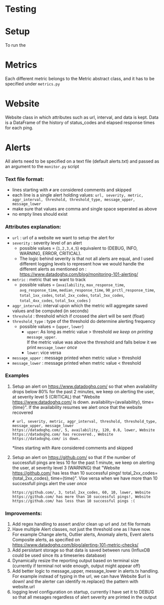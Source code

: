 


# Testing
<!-- ## Alerts

Just for testing purposes alerts_test.txt exists, to run it simply
``` bash
$ python3 monitor.py -w websites.txt -a alerts_test.txt
```
Two main types of alerts have been setup (both on `120 second interval`)
1. `Availability` alert on https://www.datadoghq.com/ with `upper` threshold of 99% on `all 5 different severity levels`
    ``` 
    https://datadoghq.com/, 5, availability, 120, 0.99, upper, Website https://www.google.com/ has recovered., Website https://datadoghq.com/ is down.
https://github.com/, 3, total_2xx_codes, 60, 10, lower, Website https://github.com/ has more than 10 successful pings!, Website https://github.com/ has less than 10 successful pings!.
    ```

2. `Number of Successfull pings` alert on https://github.com/ with `lower` threshold of 10 pings on `severity level 4` -->

# Setup
To run the 


# Metrics
Each different metric belongs to the Metric abstract class, and it has to be specified under `metrics.py`

# Website
Website class in which attributes such as url, interval, and data is kept.
Data is a DataFrame of the history of status_codes and elapsed response times for each ping.

# Alerts
All alerts need to be specified on a text file (default alerts.txt) and passed as an argument to the `monitor.py` script

### Text file format:
- lines starting with `#` are considered comments and skipped
- each line is a single alert holding values: `url, severity, metric, aggr_interval, threshold, threshold_type, message_upper, message_lower`
- make sure that values are comma and single space seperated as above
- no empty lines should exist

### Attributes explanation:
- `url`      : url of a website we want to setup the alert for
- `severity` : severity level of an alert
    - possible values = (`1,2,3,4,5`) equivalent to (DEBUG, INFO, WARNING, ERROR, CRITICAL).  
    - The logic behind severity is that not all alerts are equal, and I used different logging levels to represent how we would handle the different alerts as mentioned on : https://www.datadoghq.com/blog/monitoring-101-alerting/
- `metric`   : metric that we want to track
    - possible values = (`availability`, `max_response_time`, `avg_response_time`, `median_response_time`, `90_prctl_response_time`, `total_1xx_codes`, `total_2xx_codes`, `total_3xx_codes`, `total_4xx_codes`, `total_5xx_codes` )
- `aggr_interval`: interval upon which the metric will aggregate saved values and be computed (in seconds)
- `threshold` : threshold which if crossed the alert will be sent (float)
- `threshold_type` : type of the threshold do determine alerting frequency
    - possible values = (`upper`, `lower`)
        - `upper`: As long as metric value > threshold *we keep on printing* `message_upper`.  
        If the metric value was above the threshold and falls below it we print `message_lower` *once*
        - `lower`: vice versa 
- `message_upper` : message printed when metric value > threshold
- `message_lower` : message printed when metric value < threshold

### Examples
1) Setup an alert on https://www.datadoghq.com/ so that when availability drops below 80% for the past 2 minutes, we keep on alerting the user, at severity level 5 (CRITICAL) that "Website https://www.datadoghq.com/ is down. availability={availability}, time={time}". If the availability resumes we alert once that the website recovered

    ```
    # url, severity, metric, aggr_interval, threshold, threshold_type, message_upper, message_lower
    https://datadoghq.com/, 5, availability, 120, 0.8, lower, Website https://datadoghq.com/ has recovered., Website https://datadoghq.com/ is down.
    ```
    *lines starting with #are considered comments and skipped
2) Setup an alert on https://github.com/ so that if the number of successfull pings are less 10 for the past 1 minute, we keep on alerting the user, at severity level 3 (WARNING) that "Website https://github.com/ has less than 10 successful pings! total_2xx_codes={total_2xx_codes}, time={time}". Vise versa when we have more than 10 successfull pings alert the user *once*
    ```
    https://github.com/, 3, total_2xx_codes, 60, 10, lower, Website https://github.com/ has more than 10 successful pings!, Website https://github.com/ has less than 10 successful pings :(
    ```



### Improvements:
1) Add regex handling to assert and/or clean up url and .txt file formats
2) Have multiple Alert classes, not just the threshold one as I have now.  
For example Change alerts, Outlier alerts, Anomaly alerts, Event alerts Composite alerts, as specified on https://www.datadoghq.com/blog/alerting-101-metric-checks/
3) Add persistant storage so that data is saved between runs (InfluxDB could be used since its a timeseries database)
4) Dynamically resize the reporting output based on terminal size (currently if terminal not wide enough, output might appear off)
5) Add better logic to message_upper, message_lower in alerts.tx handling. For example instead of typing in the url, we can have Website $url is down! and the alerter can identify re.replace() the pattern with website.url
6) logging level configuration on startup, currently I have set it to DEBUG so that all mesages regardless of alert severity are printed in the output































